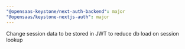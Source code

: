 ```yaml
---
"@opensaas-keystone/next-auth-backend": major
"@opensaas/keystone-nextjs-auth": major
---
```


Change session data to be stored in JWT to reduce db load on session lookup
